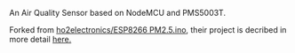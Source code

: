 An Air Quality Sensor based on NodeMCU and PMS5003T.

Forked from [ho2electronics/ESP8266 PM2.5.ino](https://gist.github.com/ho2electronics/32583f31b3503a5eb35ea13564ed0385), their project is decribed in more detail [here.](https://how2electronics.com/iot-air-quality-monitoring-esp8266/#Share_Spread_Knowledge)
